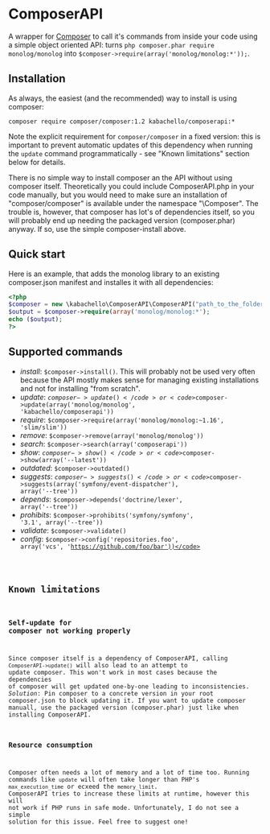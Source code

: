 # ComposerAPI
A wrapper for [Composer](http://getcomposer.org) to call it's commands from inside your code using a simple object oriented API: turns <code>php composer.phar require monolog/monolog</code> into <code>$composer->require(array('monolog/monolog:*'));</code>.

## Installation
As always, the easiest (and the recommended) way to install is using composer:
```
composer require composer/composer:1.2 kabachello/composerapi:*
```

Note the explicit requirement for <code>composer/composer</code> in a fixed version: this is important to prevent automatic updates of this dependency when running the <code>update</code> command programmatically - see "Known limitations" section below for details.

There is no simple way to install composer an the API without using composer itself. Theoretically you could include ComposerAPI.php in your code manually, but you would need to make sure an installation of "composer/composer" is available under the namespace "\Composer". The trouble is, however, that composer has lot's of dependencies itself, so you will probably end up needing the packaged version (composer.phar) anyway. If so, use the simple composer-install above.

## Quick start
Here is an example, that adds the monolog library to an existing composer.json manifest and installes it with all dependencies:
```php
<?php
$composer = new \kabachello\ComposerAPI\ComposerAPI("path_to_the_folder_with_your_composer_json");
$output = $composer->require(array('monolog/monolog:*');
echo ($output);
?>
```

## Supported commands
- *install*: <code>$composer->install()</code>. This will probably not be used very often because the API mostly makes sense for managing existing installations and not for installing "from scratch".
- *update*: <code>$composer->update()</code> or <code>$composer->update(array('monolog/monolog', 'kabachello/composerapi'))</code>
- *require*: <code>$composer->require(array('monolog/monolog:~1.16', 'slim/slim'))</code>
- *remove*: <code>$composer->remove(array('monolog/monolog'))</code>
- *search*: <code>$composer->search(array('composerapi'))</code>
- *show*: <code>$composer->show()</code> or <code>$composer->show(array('--latest'))</code>
- *outdated*: <code>$composer->outdated()</code>
- *suggests*: <code>$composer->suggests()</code> or <code>$composer->suggests(array('symfony/event-dispatcher'), array('--tree'))</code>
- *depends*: <code>$composer->depends('doctrine/lexer', array('--tree'))</code>
- *prohibits*: <code>$composer->prohibits('symfony/symfony', '3.1', array('--tree'))</code>
- *validate*: <code>$composer->validate()</code>
- *config*: <code>$composer->config('repositories.foo', array('vcs', 'https://github.com/foo/bar'))</code>

## Known limitations

### Self-update for composer not working properly
Since composer itself is a dependency of ComposerAPI, calling <code>ComposerAPI->update()</code> will also lead to an attempt to update composer. This won't work in most cases because the dependencies of composer will get updated one-by-one leading to inconsistencies.
*Solution*: Pin composer to a concrete version in your root composer.json to block updating it. If you want to update composer manuall, use the packaged version (composer.phar) just like when installing ComposerAPI.

### Resource consumption
Composer often needs a lot of memory and a lot of time too. Running commands like <code>update</code> will often take longer than PHP's <code>max_execution_time</code> or ecxeed the <code>memory_limit</code>. ComposerAPI tries to increase these limits at runtime, however this will not work if PHP runs in safe mode. Unfortunately, I do not see a simple solution for this issue. Feel free to suggest one!